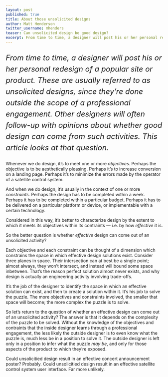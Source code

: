 ```yaml
---
layout: post
published: true
title: About those unsolicited designs
author: Matt Henderson
twitter_username: mhenders
teaser: Can unsolicited design be good design?
excerpt: From time to time, a designer will post his or her personal redesign of a popular site or product. These are usually referred to as unsolicited designs, since they’re done outside the scope of a professional engagement. Other designers will often follow-up with opinions about whether good design can come from such activities. This article looks at that question.
---
```


<p style="font-size:24px;font-style:italic;line-height:1.5">From time to time, a designer will post his or her personal redesign of a popular site or product. These are usually referred to as unsolicited designs, since they’re done outside the scope of a professional engagement. Other designers will often follow-up with opinions about whether good design can come from such activities. This article looks at that question.</p>

Whenever we do design, it’s to meet one or more *objectives*. Perhaps the objective is to be aesthetically pleasing. Perhaps it’s to increase conversion on a landing page. Perhaps it’s to minimize the errors made by the operator of a satellite control system.

And when we do design, it’s usually in the context of one or more *constraints*. Perhaps the design has to be completed within a week. Perhaps it has to be completed within a particular budget. Perhaps it has to be delivered on a particular platform or device, or implementable with a certain technology.

Considered in this way, it’s better to characterize design by the extent to which it meets its objectives within its contraints — i.e. by how *effective* it is. 

So the better question is whether *effective* design can come out of an unsolicited activity?

Each objective and each constraint can be thought of a dimension which constrains the space in which effective design solutions exist. Consider three planes in space. Their intersection can at best be a single point; almost always, they won’t intersect, and instead will bound some space inbetween. That’s the reason perfect solution almost never exists, and why design is actually an engineering activity involving trade-offs.

It’s the job of the designer to identify the space in which an effective solution can exist, and then to create a solution within it. It’s his job to solve the puzzle. The more objectives and constraints involved, the smaller that space will become; the more complex the puzzle is to solve.

So let’s return to the question of whether an effective design can come out of an unsolicited activity? The answer is that it depends on the complexity of the puzzle to be solved. Without the knowledge of the objectives and contraints that the inside designer learns through a professional engagement, the less likely the outside designer is to even know what the puzzle is, much less be in a position to solve it. The outside designer is left only in a position to infer what the puzzle *may be*, and only for those aspects of the product to which they’re exposed.

Could unsolicitied design result in an effective concert announcement poster? Probably. Could unsolicitied design result in an effective satellite control system user interface. Far more unlikely.
